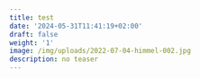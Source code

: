```yaml
---
title: test
date: '2024-05-31T11:41:19+02:00'
draft: false
weight: '1'
image: /img/uploads/2022-07-04-himmel-002.jpg
description: no teaser
---
```


